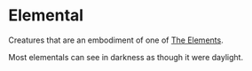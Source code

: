 # Elemental

Creatures that are an embodiment of one of [The Elements](../../../Magic/Spells/Spell%20Domains/{Spell%20Domains}.md#The%20Elements).

Most elementals can see in darkness as though it were daylight.
